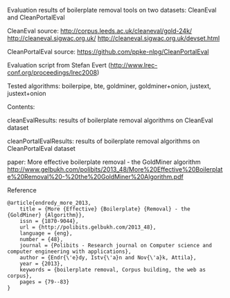 Evaluation results of boilerplate removal tools on two datasets: CleanEval and CleanPortalEval

CleanEval source: 
http://corpus.leeds.ac.uk/cleaneval/gold-24k/ 
http://cleaneval.sigwac.org.uk/
http://cleaneval.sigwac.org.uk/devset.html


CleanPortalEval source: 
https://github.com/ppke-nlpg/CleanPortalEval

Evaluation script from Stefan Evert (http://www.lrec-conf.org/proceedings/lrec2008)


Tested algorithms:
 boilerpipe,
 bte,
 goldminer,
 goldminer+onion,
 justext,
 justext+onion


Contents:

cleanEvalResults: results of boilerplate removal algorithms on CleanEval dataset 

cleanPortalEvalResults: results of boilerplate removal algorithms on CleanPortalEval dataset 

paper:
More effective boilerplate removal - the GoldMiner algorithm
http://www.gelbukh.com/polibits/2013_48/More%20Effective%20Boilerplate%20Removal%20-%20the%20GoldMiner%20Algorithm.pdf

Reference
```
@article{endredy_more_2013,
	title = {More {Effective} {Boilerplate} {Removal} - the {GoldMiner} {Algorithm}},
	issn = {1870-9044},
	url = {http://polibits.gelbukh.com/2013_48},
	language = {eng},
	number = {48},
	journal = {Polibits - Research journal on Computer science and computer engineering with applications},
	author = {Endr{\'e}dy, Istv{\'a}n and Nov{\'a}k, Attila},
	year = {2013},
	keywords = {boilerplate removal, Corpus building, the web as corpus},
	pages = {79--83}
}
```
